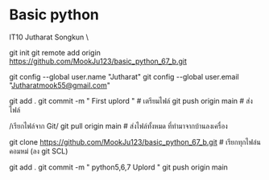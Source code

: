 # Basic python
IT10 Jutharat Songkun \


git init
git remote add origin https://github.com/MookJu123/basic_python_67_b.git

git config --global user.name "Jutharat"
git config --global user.email "Jutharatmook55@gmail.com"

git add . 
git commit -m " First uplord "                                  # เตรียมไฟล์
git push origin main                                            # ส่งไฟล์

/เรียกไฟล์จาก Git/
git pull origin main                                            # ส่งไฟล์ทั้งหมด ที่ทำมาจากบ้านลงเครื่อง

git clone https://github.com/MookJu123/basic_python_67_b.git    # เรียกทุกไฟล๋นคอมหม่ (ลง git SCL)


git add . 
git commit -m " python5,6,7 Uplord "
git push origin main    
